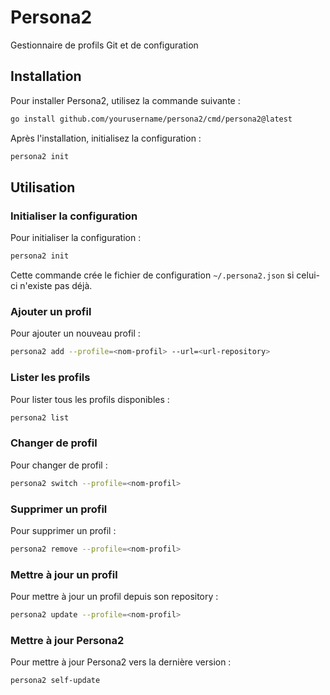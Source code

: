 # Persona2

Gestionnaire de profils Git et de configuration

## Installation

Pour installer Persona2, utilisez la commande suivante :
```bash
go install github.com/yourusername/persona2/cmd/persona2@latest
```

Après l'installation, initialisez la configuration :
```bash
persona2 init
```

## Utilisation

### Initialiser la configuration
Pour initialiser la configuration :
```bash
persona2 init
```

Cette commande crée le fichier de configuration `~/.persona2.json` si celui-ci n'existe pas déjà.

### Ajouter un profil
Pour ajouter un nouveau profil :
```bash
persona2 add --profile=<nom-profil> --url=<url-repository>
```

### Lister les profils
Pour lister tous les profils disponibles :
```bash
persona2 list
```

### Changer de profil
Pour changer de profil :
```bash
persona2 switch --profile=<nom-profil>
```

### Supprimer un profil
Pour supprimer un profil :
```bash
persona2 remove --profile=<nom-profil>
```

### Mettre à jour un profil
Pour mettre à jour un profil depuis son repository :
```bash
persona2 update --profile=<nom-profil>
```

### Mettre à jour Persona2
Pour mettre à jour Persona2 vers la dernière version :
```bash
persona2 self-update
```
